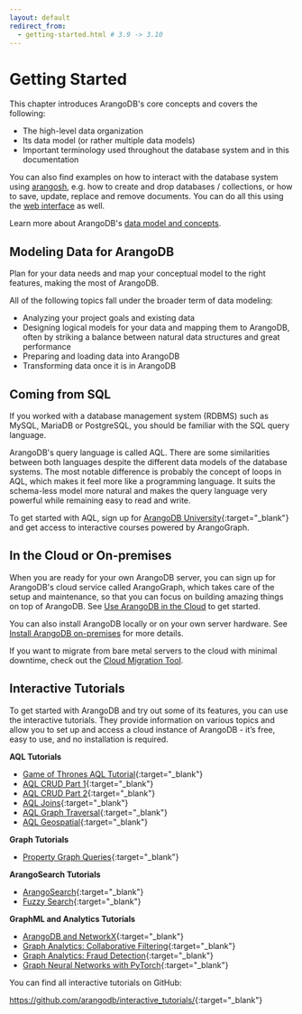 ```yaml
---
layout: default
redirect_from:
  - getting-started.html # 3.9 -> 3.10
---
```

# Getting Started

This chapter introduces ArangoDB's core concepts and covers the following:

- The high-level data organization
- Its data model (or rather multiple data models)
- Important terminology used throughout the database system and in this
  documentation

You can also find examples on how to interact with the database system
using [arangosh](programs-arangosh.html), e.g. how to create and
drop databases / collections, or how to save, update, replace and remove
documents. You can do all this using the [web interface](getting-started-web-interface.html)
as well.

Learn more about ArangoDB's [data model and concepts](data-model-and-concepts.html).

## Modeling Data for ArangoDB

Plan for your data needs and map your conceptual model to the right features,
making the most of ArangoDB.

All of the following topics fall under the broader term of data modeling:

- Analyzing your project goals and existing data
- Designing logical models for your data and mapping them to ArangoDB, often
  by striking a balance between natural data structures and great performance
- Preparing and loading data into ArangoDB
- Transforming data once it is in ArangoDB

## Coming from SQL

If you worked with a database management system (RDBMS) such as MySQL,
MariaDB or PostgreSQL, you should be familiar with the SQL query language.

ArangoDB's query language is called AQL. There are some similarities between both
languages despite the different data models of the database systems. The most
notable difference is probably the concept of loops in AQL, which makes it feel
more like a programming language. It suits the schema-less model more natural
and makes the query language very powerful while remaining easy to read and write.

To get started with AQL, sign up for [ArangoDB University](https://university.arangodb.com/){:target="_blank"}
and get access to interactive courses powered by ArangoGraph. 

## In the Cloud or On-premises

When you are ready for your own ArangoDB server, you can sign up for ArangoDB's
cloud service called ArangoGraph, which takes care of the setup and maintenance, so
that you can focus on building amazing things on top of ArangoDB. See
[Use ArangoDB in the Cloud](quick-start-in-the-cloud.html) to get started.

You can also install ArangoDB locally or on your own server hardware.
See [Install ArangoDB on-premises](quick-start-on-premises.html) for more details.

If you want to migrate from bare metal servers to the cloud with minimal downtime,
check out the [Cloud Migration Tool](oasis/cloud-migration-tool.html).

## Interactive Tutorials

To get started with ArangoDB and try out some of its features, you can use the
interactive tutorials. They provide information on various topics and allow you
to set up and access a cloud instance of ArangoDB - it’s free, easy to use, and
no installation is required.

**AQL Tutorials**

- [Game of Thrones AQL Tutorial](https://colab.research.google.com/github/arangodb/interactive_tutorials/blob/master/notebooks/ArangoDB_GOT_Tutorial.ipynb){:target="_blank"}
- [AQL CRUD Part 1](https://colab.research.google.com/github/arangodb/interactive_tutorials/blob/master/notebooks/AqlCrudTutorial.ipynb){:target="_blank"}
- [AQL CRUD Part 2](https://colab.research.google.com/github/arangodb/interactive_tutorials/blob/master/notebooks/AqlPart2Tutorial.ipynb){:target="_blank"}
- [AQL Joins](https://colab.research.google.com/github/arangodb/interactive_tutorials/blob/master/notebooks/AqlJoinTutorial.ipynb){:target="_blank"}
- [AQL Graph Traversal](https://colab.research.google.com/github/arangodb/interactive_tutorials/blob/master/notebooks/AqlTraversalTutorial.ipynb){:target="_blank"}
- [AQL Geospatial](https://colab.research.google.com/github/arangodb/interactive_tutorials/blob/master/notebooks/AqlGeospatialTutorial.ipynb){:target="_blank"}

**Graph Tutorials**

- [Property Graph Queries](https://colab.research.google.com/github/joerg84/Graph_Powered_ML_Workshop/blob/master/Graphs_Queries.ipynb){:target="_blank"}

**ArangoSearch Tutorials**

- [ArangoSearch](https://colab.research.google.com/github/arangodb/interactive_tutorials/blob/master/notebooks/ArangoSearch.ipynb){:target="_blank"}
- [Fuzzy Search](https://colab.research.google.com/github/arangodb/interactive_tutorials/blob/master/notebooks/FuzzySearch.ipynb){:target="_blank"}

**GraphML and Analytics Tutorials**

- [ArangoDB and NetworkX](https://colab.research.google.com/github/arangodb/interactive_tutorials/blob/master/notebooks/ArangoDB_NetworkX_Interface_Introduction.ipynb){:target="_blank"}
- [Graph Analytics: Collaborative Filtering](https://colab.research.google.com/github/arangodb/interactive_tutorials/blob/master/notebooks/Collaborative_Filtering.ipynb){:target="_blank"}
- [Graph Analytics: Fraud Detection](https://colab.research.google.com/github/joerg84/Graph_Powered_ML_Workshop/blob/master/Fraud_Detection.ipynb){:target="_blank"}
- [Graph Neural Networks with PyTorch](https://colab.research.google.com/github/arangodb/interactive_tutorials/blob/master/notebooks/arangoflix/predict_Movie_Rating_GNN.ipynb){:target="_blank"}

You can find all interactive tutorials on GitHub:

<https://github.com/arangodb/interactive_tutorials/>{:target="_blank"}